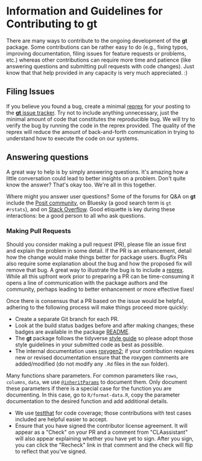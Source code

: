 # Information and Guidelines for Contributing to **gt**

There are many ways to contribute to the ongoing development of the **gt** package. Some contributions can be rather easy to do (e.g., fixing typos, improving documentation, filing issues for feature requests or problems, etc.) whereas other contributions can require more time and patience (like answering questions and submitting pull requests with code changes). Just know that that help provided in any capacity is very much appreciated. :)

## Filing Issues

If you believe you found a bug, create a minimal [reprex](https://reprex.tidyverse.org) for your posting to the [**gt** issue tracker](https://github.com/rstudio/gt/issues). Try not to include anything unnecessary, just the minimal amount of code that constitutes the reproducible bug. We will try to verify the bug by running the code in the reprex provided. The quality of the reprex will reduce the amount of back-and-forth communication in trying to understand how to execute the code on our systems.

## Answering questions

A great way to help is by simply answering questions. It's amazing how a little conversation could lead to better insights on a problem. Don't quite know the answer? That's okay too. We're all in this together.

Where might you answer user questions? Some of the forums for Q&A on **gt** include the [Posit community](https://forum.posit.co), on Bluesky (a good search term is `gt #rstats`), and on [Stack Overflow](https://stackoverflow.com). Good etiquette is key during these interactions: be a good person to all who ask questions.

### Making Pull Requests

Should you consider making a pull request (PR), please file an issue first and explain the problem in some detail. If the PR is an enhancement, detail how the change would make things better for package users. Bugfix PRs also require some explanation about the bug and how the proposed fix will remove that bug. A great way to illustrate the bug is to include a [reprex](https://reprex.tidyverse.org). While all this upfront work prior to preparing a PR can be time-consuming it opens a line of communication with the package authors and the community, perhaps leading to better enhancement or more effective fixes!

Once there is consensus that a PR based on the issue would be helpful, adhering to the following process will make things proceed more quickly: 

*  Create a separate Git branch for each PR.
*  Look at the build status badges before and after making changes; these badges are available in the package [README](https://github.com/rstudio/gt).  
*  The **gt** package follows the tidyverse [style guide](http://style.tidyverse.org) so please adopt those style guidelines in your submitted code as best as possible.
*  The internal documentation uses [roxygen2](https://cran.r-project.org/web/packages/roxygen2/vignettes/roxygen2.html); if your contribution requires new or revised documentation ensure that the roxygen comments are added/modified (do not modify any `.Rd` files in the `man` folder).

Many functions share parameters. For common parameters like `rows`, `columns`, `data`, we use [`@inheritParams`](https://roxygen2.r-lib.org/reference/tags-reuse.html) to document them. Only document these parameters if there is a special case for the function you are documenting. In this case, go to `R/format-data.R`, copy the parameter documentation to the desired function and add additional details.

*  We use [testthat](https://cran.r-project.org/web/packages/testthat/) for code coverage; those contributions with test cases included are helpful easier to accept.
* Ensure that you have signed the contributor license agreement. It will appear as a "Check" on your PR and a comment from "CLAassistant" will also appear explaining whether you have yet to sign. After you sign, you can click the "Recheck" link in that comment and the check will flip to reflect that you've signed.
